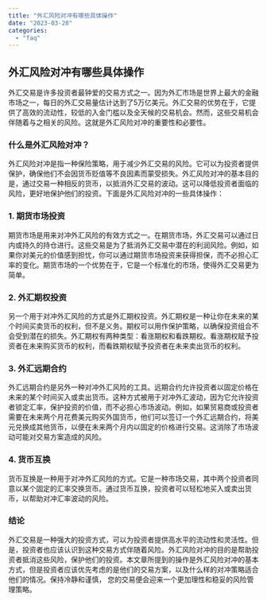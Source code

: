 ```yaml
---
title: "外汇风险对冲有哪些具体操作"
date: "2023-03-28"
categories: 
  - "faq"
---
```


## 外汇风险对冲有哪些具体操作

外汇交易是许多投资者最钟爱的交易方式之一。因为外汇市场是世界上最大的金融市场之一，每日的外汇交易量估计达到了5万亿美元。外汇交易的优势在于，它提供了高效的流动性，较低的入金门槛以及全天候的交易机会。然而，这些交易机会伴随着与之相关的风险。这就是外汇风险对冲的重要性和必要性。

### 什么是外汇风险对冲？

外汇风险对冲是指一种保险策略，用于减少外汇交易的风险。它可以为投资者提供保护，确保他们不会因货币贬值等不良因素而蒙受损失。外汇风险对冲的基本目的是，通过交易一种相反的货币，以抵消外汇交易的波动。这可以降低投资者面临的风险，更好地保护他们的投资。下面是外汇风险对冲的一些具体操作：

### 1\. 期货市场投资

期货市场是用来对冲外汇风险的有效方式之一。在期货市场，外汇交易可以通过日内或持久的持仓进行。这些交易是为了抵消外汇交易中潜在的利润风险。例如，如果你对美元的价值感到担忧，你可以通过期货市场投资来获得担保，而不必担心汇率的变化。期货市场的一个优势在于，它是一个标准化的市场，使得外汇交易更为简单。

### 2\. 外汇期权投资

另一个用于对冲外汇风险的方式是外汇期权投资。外汇期权是一种让你在未来的某个时间买卖货币的权利，但不是义务。期权可以用作保护策略，以确保投资组合不会受到潜在的损失。外汇期权有两种类型：看涨期权和看跌期权。看涨期权赋予投资者在未来购买货币的权利，而看跌期权赋予投资者在未来卖出货币的权利。

### 3\. 外汇远期合约

外汇远期合约是另外一种对冲外汇风险的工具。远期合约允许投资者以固定价格在未来的某个时间买入或卖出货币。这种方式被用于对冲外汇波动，因为它允许投资者锁定汇率，保护投资的价值，而不必担心市场波动。例如，如果贸易商或投资者需要在未来两个月花费美元购买外国货币，他们可以签订一个外汇远期合约，将美元兑换成其他货币，以便在未来两个月内以固定的价格进行交易。这消除了市场波动可能对交易方案造成的风险。

### 4\. 货币互换

货币互换是一种用于对冲外汇风险的方式。它是一种市场交易，其中两个投资者同意以某个固定的汇率交换货币。通过货币互换，投资者可以轻松地买入或卖出货币，以帮助对冲汇率波动的风险。

### 结论

外汇交易是一种强大的投资方式，可以为投资者提供高水平的流动性和灵活性。但是，投资者也应该认识到这种交易方式伴随着风险。外汇风险对冲的目的是帮助投资者抵消这些风险，保护他们的投资。本文章所提到的操作是外汇风险对冲的基本方式，但是投资者应该优先考虑的是他们的交易方案，以及什么样的对冲策略适合他们的情况。保持冷静和谨慎， 您的交易便会迎来一个更加理性和稳妥的风险管理策略。
